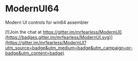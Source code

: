 # ModernUI64
Modern UI controls for win64 assembler

[![Join the chat at https://gitter.im/mrfearless/ModernUI](https://badges.gitter.im/mrfearless/ModernUI.svg)](https://gitter.im/mrfearless/ModernUI?utm_source=badge&utm_medium=badge&utm_campaign=pr-badge&utm_content=badge)
